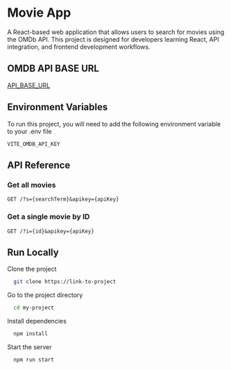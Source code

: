 # Movie App

A React-based web application that allows users to search for movies using the OMDb API. This project is designed for developers learning React, API integration, and frontend development workflows.


## OMDB API BASE URL 

[API_BASE_URL](https://omdbapi.com)

## Environment Variables

To run this project, you will need to add the following environment variable to your .env file

`VITE_OMDB_API_KEY`

## API Reference

### Get all movies
``` http
GET /?s={searchTerm}&apikey={apiKey}
```

### Get a single movie by ID
``` http
GET /?i={id}&apikey={apiKey}
```

## Run Locally

Clone the project

```bash
  git clone https://link-to-project
```

Go to the project directory

```bash
  cd my-project
```

Install dependencies

```bash
  npm install
```

Start the server

```bash
  npm run start
```




